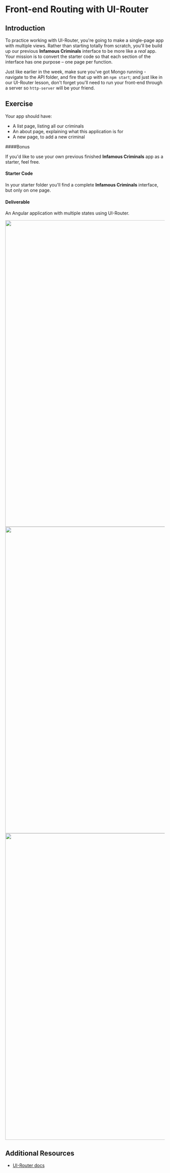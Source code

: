 # Front-end Routing with UI-Router

## Introduction

To practice working with UI-Router, you're going to make a single-page app with multiple views. Rather than starting totally from scratch, you'll be build up our previous **Infamous Criminals** interface to be more like a _real_ app.  Your mission is to convert the starter code so that each section of the interface has one purpose – one page per function.

Just like earlier in the week, make sure you've got Mongo running - navigate to the API folder, and fire that up with an `npm start`; and just like in our UI-Router lesson, don't forget you'll need to run your front-end through a server so `http-server` will be your friend.

## Exercise

Your app should have:
- A list page, listing all our criminals
- An about page, explaining what this application is for
- A new page, to add a new criminal

####Bonus

If you'd like to use your own previous finished **Infamous Criminals** app as a starter, feel free.

#### Starter Code

In your starter folder you'll find a complete **Infamous Criminals** interface, but only on one page.

#### Deliverable

An Angular application with multiple states using UI-Router.

<img width="965" src="https://cloud.githubusercontent.com/assets/25366/9508418/062aca0e-4c0a-11e5-96c0-380af7b757c1.png">
<img width="965" src="https://cloud.githubusercontent.com/assets/25366/9508419/06392be4-4c0a-11e5-87f9-e9c612a9d19f.png">
<img width="965" src="https://cloud.githubusercontent.com/assets/25366/9508420/06400ba8-4c0a-11e5-903b-475028e6bbe8.png">


## Additional Resources

- [UI-Router docs](http://angular-ui.github.io/ui-router/site/#/api/ui.router)
